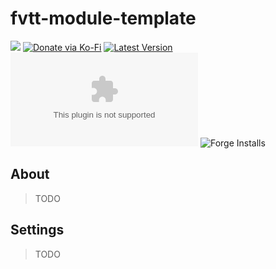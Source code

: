 # fvtt-module-template

![](https://img.shields.io/badge/Foundry-v11-informational)
[![Donate via Ko-Fi](https://img.shields.io/badge/donate-ko--fi-red.svg?logo=ko-fi)](https://ko-fi.com/darkmoor) [![Latest Version](https://img.shields.io/github/v/tag/patrickporto/fvtt-module-template?label=version)](https://github.com/patrickporto/fvtt-module-template/releases) [![Download Count](https://img.shields.io/github/downloads/patrickporto/fvtt-module-template/latest/fvtt-module-template.zip)](https://github.com/patrickporto/fvtt-module-template/releases)
![Forge Installs](https://img.shields.io/badge/dynamic/json?label=Forge%20Installs&query=package.installs&suffix=%25&url=https%3A%2F%2Fforge-vtt.com%2Fapi%2Fbazaar%2Fpackage%2Ffvtt-module-template&colorB=4aa94a)

## About

> TODO

## Settings

> TODO

